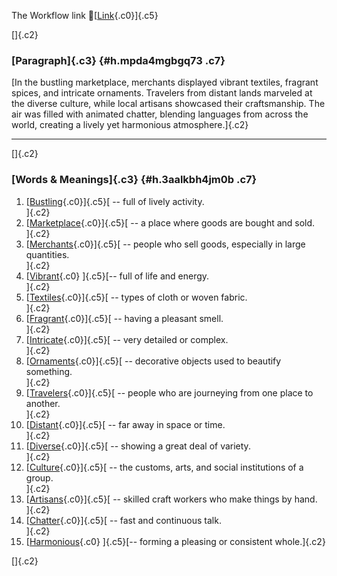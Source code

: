 The Workflow link
👏[[Link](https://www.google.com/url?q=http://www.google.com&sa=D&source=editors&ust=1757594377435449&usg=AOvVaw1Dpzijw0ehG9rwrTMQtY3X){.c0}]{.c5}

[]{.c2}

### [Paragraph]{.c3} {#h.mpda4mgbgq73 .c7}

[In the bustling marketplace, merchants displayed vibrant textiles,
fragrant spices, and intricate ornaments. Travelers from distant lands
marveled at the diverse culture, while local artisans showcased their
craftsmanship. The air was filled with animated chatter, blending
languages from across the world, creating a lively yet harmonious
atmosphere.]{.c2}

------------------------------------------------------------------------

[]{.c2}

### [Words & Meanings]{.c3} {#h.3aalkbh4jm0b .c7}

1.  [[Bustling](https://www.google.com/url?q=http://www.google.com&sa=D&source=editors&ust=1757594377436352&usg=AOvVaw0-fr4GkMYI7X3rUWv8kyzx){.c0}]{.c5}[ --
    full of lively activity.\
    ]{.c2}
2.  [[Marketplace](https://www.google.com/url?q=http://www.google.com&sa=D&source=editors&ust=1757594377436574&usg=AOvVaw2EiIQ1izn4lbSu3vpTRMID){.c0}]{.c5}[ --
    a place where goods are bought and sold.\
    ]{.c2}
3.  [[Merchants](https://www.google.com/url?q=http://www.google.com&sa=D&source=editors&ust=1757594377436722&usg=AOvVaw3ZjDieQim5GfK__Eto5oP2){.c0}]{.c5}[ --
    people who sell goods, especially in large quantities.\
    ]{.c2}
4.  [[Vibrant](https://www.google.com/url?q=http://www.google.com&sa=D&source=editors&ust=1757594377436904&usg=AOvVaw3qJWGZT1HjvsBvLfI9ZD5P){.c0}
    ]{.c5}[-- full of life and energy.\
    ]{.c2}
5.  [[Textiles](https://www.google.com/url?q=http://www.google.com&sa=D&source=editors&ust=1757594377437087&usg=AOvVaw0eeW7t8qdCObgiD9-lS0Xq){.c0}]{.c5}[ --
    types of cloth or woven fabric.\
    ]{.c2}
6.  [[Fragrant](https://www.google.com/url?q=http://www.google.com&sa=D&source=editors&ust=1757594377437261&usg=AOvVaw1NGk9v47vmmIwlj2LaRcwo){.c0}]{.c5}[ --
    having a pleasant smell.\
    ]{.c2}
7.  [[Intricate](https://www.google.com/url?q=http://www.google.com&sa=D&source=editors&ust=1757594377437430&usg=AOvVaw1_Ff774YTVhgEqyBU9c24f){.c0}]{.c5}[ --
    very detailed or complex.\
    ]{.c2}
8.  [[Ornaments](https://www.google.com/url?q=http://www.google.com&sa=D&source=editors&ust=1757594377437585&usg=AOvVaw1OG2YU4fr4J19PMt3sXRQb){.c0}]{.c5}[ --
    decorative objects used to beautify something.\
    ]{.c2}
9.  [[Travelers](https://www.google.com/url?q=http://www.google.com&sa=D&source=editors&ust=1757594377437725&usg=AOvVaw1DwLfvn1HTDBW19tgWyYwa){.c0}]{.c5}[ --
    people who are journeying from one place to another.\
    ]{.c2}
10. [[Distant](https://www.google.com/url?q=http://www.google.com&sa=D&source=editors&ust=1757594377437884&usg=AOvVaw227gkBaFR0TuevXnJGIdg9){.c0}]{.c5}[ --
    far away in space or time.\
    ]{.c2}
11. [[Diverse](https://www.google.com/url?q=http://www.google.com&sa=D&source=editors&ust=1757594377438021&usg=AOvVaw30Uzt5LKmMjaEJ25-h8i2T){.c0}]{.c5}[ --
    showing a great deal of variety.\
    ]{.c2}
12. [[Culture](https://www.google.com/url?q=http://www.google.com&sa=D&source=editors&ust=1757594377438187&usg=AOvVaw1Z2xLoF4vlpP-PNiCMrS15){.c0}]{.c5}[ --
    the customs, arts, and social institutions of a group.\
    ]{.c2}
13. [[Artisans](https://www.google.com/url?q=http://www.google.com&sa=D&source=editors&ust=1757594377438414&usg=AOvVaw37utU6ZXxiu4z-tPhUHYM-){.c0}]{.c5}[ --
    skilled craft workers who make things by hand.\
    ]{.c2}
14. [[Chatter](https://www.google.com/url?q=http://www.google.com&sa=D&source=editors&ust=1757594377438539&usg=AOvVaw2PsNsBDGByRFlGtptm4xHB){.c0}]{.c5}[ --
    fast and continuous talk.\
    ]{.c2}
15. [[Harmonious](https://www.google.com/url?q=http://www.google.com&sa=D&source=editors&ust=1757594377438649&usg=AOvVaw1jDEA9k5KR_O2Fy7kjMEMk){.c0}
    ]{.c5}[-- forming a pleasing or consistent whole.]{.c2}

[]{.c2}
